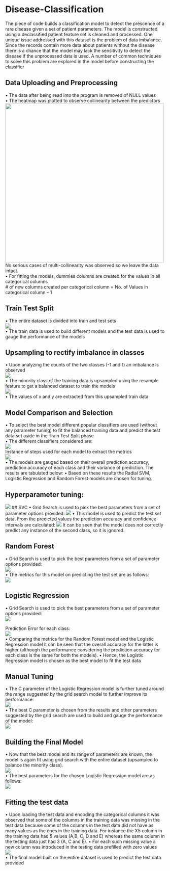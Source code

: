 # Disease-Classification
The piece of code builds a classification model to detect the prescence of a rare disease given a set of patient parameters. The model is constructed using a declassified patient feature set is cleaned and processed. One unique issue addressed with this dataset is the problem of data imbalance. Since the records contain more data about patients without the disease there is a chance that the model may lack the sensitivity to detect the disease if the unprocessed data is used. A number of common techniques to solve this problem are explored in the model before constructing the classifier

## Data Uploading and Preprocessing
• The data after being read into the program is removed of NULL values  
• The heatmap was plotted to observe collinearity between the predictors  
<img src="https://github.com/Sidharth29/Disease-Classification/blob/master/Snapshots/1.PNG" height=500>  
No serious cases of multi-collinearity was observed so we leave the data intact.  
• For fitting the models, dummies columns are created for the values in all categorical columns  
\# of new columns created per categorical column = No. of Values in categorical column – 1

## Train Test Split
• The entire dataset is divided into train and test sets  
<img src="https://github.com/Sidharth29/Disease-Classification/blob/master/Snapshots/2.PNG">  
• The train data is used to build different models and the test data is used to gauge the
performance of the models

## Upsampling to rectify imbalance in classes
• Upon analyzing the counts of the two classes (-1 and 1) an imbalance is observed  
<img src="https://github.com/Sidharth29/Disease-Classification/blob/master/Snapshots/3.PNG">  
• The minority class of the training data is upsampled using the resample feature to get a
balanced dataset to train the models  
<img src="https://github.com/Sidharth29/Disease-Classification/blob/master/Snapshots/4.PNG">  
• The values of x and y are extracted from this upsampled train data

## Model Comparison and Selection
• To select the best model different popular classifiers are used (without any parameter
tuning) to fit the balanced training data and predict the test data set aside in the Train
Test Split phase  
• The different classifiers considered are:  
<img src="https://github.com/Sidharth29/Disease-Classification/blob/master/Snapshots/5.PNG">  
Instance of steps used for each model to extract the metrics  
<img src="https://github.com/Sidharth29/Disease-Classification/blob/master/Snapshots/6.PNG">  
• The models are gauged based on their overall prediction accuracy, prediction accuracy
of each class and their variance of prediction. The results are tabulated below:
• Based on these results the Radial SVM, Logistic Regression and Random Forest models
are chosen for tuning.

## Hyperparameter tuning:
<img src="https://github.com/Sidharth29/Disease-Classification/blob/master/Snapshots/7.PNG">  
## SVC
• Grid Search is used to pick the best parameters from a set of parameter options
provided:  
<img src="https://github.com/Sidharth29/Disease-Classification/blob/master/Snapshots/8.PNG">  
• This model is used to predict the test set data. From the predicted values the prediction
accuracy and confidence intervals are calculated:  
<img src="https://github.com/Sidharth29/Disease-Classification/blob/master/Snapshots/9.PNG">  
It can be seen that the model does not correctly predict any instance of the second
class, so it is ignored.

## Random Forest
• Grid Search is used to pick the best parameters from a set of parameter options
provided:  
<img src="https://github.com/Sidharth29/Disease-Classification/blob/master/Snapshots/10.PNG">  
• The metrics for this model on predicting the test set are as follows:  
<img src="https://github.com/Sidharth29/Disease-Classification/blob/master/Snapshots/11.PNG">  

## Logistic Regression
• Grid Search is used to pick the best parameters from a set of parameter options
provided:  
<img src="https://github.com/Sidharth29/Disease-Classification/blob/master/Snapshots/12.PNG">  

Prediction Error for each class:  
<img src="https://github.com/Sidharth29/Disease-Classification/blob/master/Snapshots/13.PNG">  
• Comparing the metrics for the Random Forest model and the Logistic Regression model
it can be seen that the overall accuracy for the latter is higher (although the
performance considering the prediction accuracy for each class is the same for both the
models).
• Hence, the Logistic Regression model is chosen as the best model to fit the test data

## Manual Tuning
• The C parameter of the Logistic Regression model is further tuned around the range
suggested by the grid search model to further improve its performance:  
<img src="https://github.com/Sidharth29/Disease-Classification/blob/master/Snapshots/14.PNG">  
• The best C parameter is chosen from the results and other parameters suggested by the
grid search are used to build and gauge the performance of the model:  
<img src="https://github.com/Sidharth29/Disease-Classification/blob/master/Snapshots/15.PNG">  

## Building the Final Model
• Now that the best model and its range of parameters are known, the model is again fit
using grid search with the entire dataset (upsampled to balance the minority class).  
<img src="https://github.com/Sidharth29/Disease-Classification/blob/master/Snapshots/16.PNG">  
• The best parameters for the chosen Logistic Regression model are as follows:  
<img src="https://github.com/Sidharth29/Disease-Classification/blob/master/Snapshots/17.PNG">  

## Fitting the test data
• Upon loading the test data and encoding the categorical columns it was observed that
some of the columns in the training data was missing in the test data because some of
the columns in the test data did not have as many values as the ones in the training
data. For instance the X5 column in the training data had 5 values (A,B, C, D and E)
whereas the same column in the testing data just had 3 (A, C and E).
• For each such missing value a new column was introduced in the testing data prefilled
with zero values  
<img src="https://github.com/Sidharth29/Disease-Classification/blob/master/Snapshots/18.PNG">  
• The final model built on the entire dataset is used to predict the test data provided
